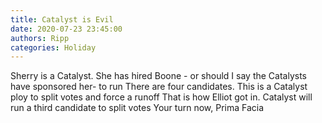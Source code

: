```yaml
---
title: Catalyst is Evil
date: 2020-07-23 23:45:00
authors: Ripp
categories: Holiday
---
```


 Sherry is a Catalyst.   She has hired Boone - or should I say the Catalysts have sponsored her- to run 
There are four candidates.  This is a Catalyst ploy to split votes and force a runoff
That is how Elliot got in.  Catalyst will run a third candidate to split votes 
Your turn now, Prima Facia